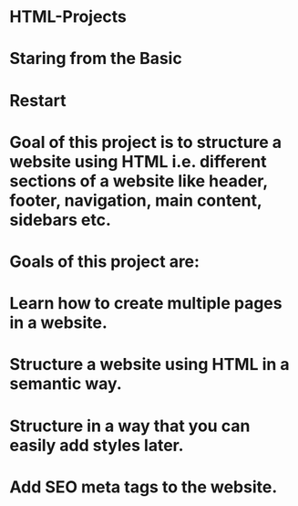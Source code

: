 # HTML-Projects

# Staring from the Basic
# Restart
# Goal of this project is to structure a website using HTML i.e. different sections of a website like header, footer, navigation, main content, sidebars etc. 

# Goals of this project are:

# Learn how to create multiple pages in a website.
# Structure a website using HTML in a semantic way.
# Structure in a way that you can easily add styles later.
# Add SEO meta tags to the website.